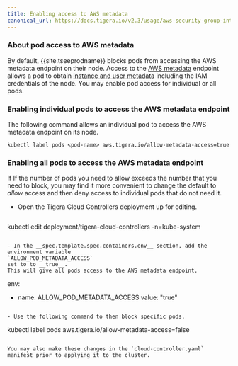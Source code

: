 ```yaml
---
title: Enabling access to AWS metadata
canonical_url: https://docs.tigera.io/v2.3/usage/aws-security-group-integration/metadata-access
---
```



### About pod access to AWS metadata

By default, {{site.tseeprodname}} blocks pods from accessing the AWS metadata endpoint on their node. Access to the
[AWS metadata](https://docs.aws.amazon.com/AWSEC2/latest/UserGuide/ec2-instance-metadata.html)
endpoint allows a pod to obtain
[instance and user metadata](https://docs.aws.amazon.com/AWSEC2/latest/UserGuide/ec2-instance-metadata.html#instancedata-data-categories)
including the IAM credentials of the node. You may enable pod access for individual or all pods.


### Enabling individual pods to access the AWS metadata endpoint
The following command allows an individual pod to access the AWS metadata endpoint on its node.

````
kubectl label pods <pod-name> aws.tigera.io/allow-metadata-access=true
````

### Enabling all pods to access the AWS metadata endpoint

If If the number of pods you need to allow exceeds the number that you need to block,
you may find it more convenient to change the default to _allow_ access and then deny access
to individual pods that do not need it.

- Open the Tigera Cloud Controllers deployment up for editing.

  ````
kubectl edit deployment/tigera-cloud-controllers -n=kube-system
````

- In the __spec.template.spec.containers.env__ section, add the environment variable
`ALLOW_POD_METADATA_ACCESS`
set to to __true__.
This will give all pods access to the AWS metadata endpoint.

  ````
env:
  - name: ALLOW_POD_METADATA_ACCESS
    value: "true"
````

- Use the following command to then block specific pods.

  ````
kubectl label pods <pod-name> aws.tigera.io/allow-metadata-access=false
````

You may also make these changes in the `cloud-controller.yaml` manifest prior to applying it to the cluster.
